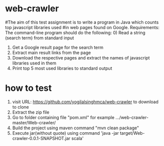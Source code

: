 # web-crawler
#The aim of this test assignment is to write a program in Java which counts top javascript libraries used
#in web pages found on Google.
Requirements:
The command-line program should do the following:
0) Read a string (search term) from standard input
1) Get a Google result page for the search term
2) Extract main result links from the page
3) Download the respective pages and extract the names of javascript libraries used in them
4) Print top 5 most used libraries to standard output
# how to test
1. visit URL: https://github.com/yogilalsinghmca/web-crawler to download to clone
2. Extract the zip file
3. Go to folder containing file "pom.xml" for example .../web-crawler-master/Web-crawler/
4. Build the project using maven command "mvn clean package"
5. Execute jar(without quote) using command 'java -jar target/Web-crawler-0.0.1-SNAPSHOT.jar scala'

